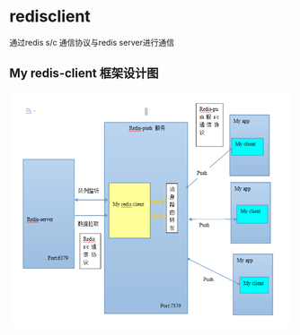 # redisclient

通过redis s/c 通信协议与redis server进行通信


## My redis-client 框架设计图
 <img src="redis-push服务框架.png"/>